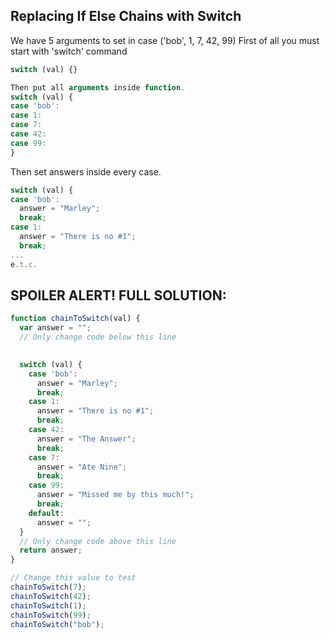 ## Replacing If Else Chains with Switch

We have 5 arguments to set in case ('bob', 1, 7, 42, 99)
First of all you must start with 'switch' command

```javascript
switch (val) {}

Then put all arguments inside function.
switch (val) {
case 'bob':
case 1:
case 7:
case 42:
case 99:
}
```

Then set answers inside every case.
```javascript
switch (val) {
case 'bob':
  answer = "Marley";
  break;
case 1:
  answer = "There is no #1";
  break;
...
e.t.c.
```
## SPOILER ALERT! FULL SOLUTION:
```javascript
function chainToSwitch(val) {
  var answer = "";
  // Only change code below this line
  

  switch (val) {
    case 'bob':
      answer = "Marley";
      break;
    case 1:
      answer = "There is no #1";
      break;
    case 42:
      answer = "The Answer";
      break;
    case 7:
      answer = "Ate Nine";
      break;
    case 99:
      answer = "Missed me by this much!";
      break;
    default:
      answer = "";
  }
  // Only change code above this line  
  return answer;  
}

// Change this value to test
chainToSwitch(7);
chainToSwitch(42);
chainToSwitch(1);
chainToSwitch(99);
chainToSwitch("bob");
```

